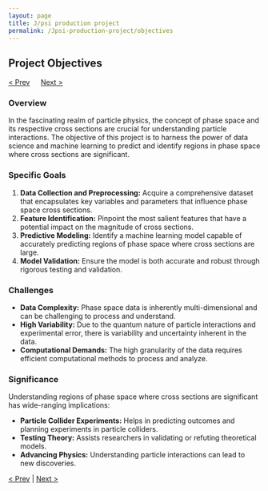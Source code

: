 ```yaml
---
layout: page
title: J/psi production project
permalink: /Jpsi-production-project/objectives
---
```


## Project Objectives
[< Prev](proj-1.markdown) &emsp; [Next >](proj-3.markdown)

### Overview

In the fascinating realm of particle physics, the concept of phase space and its respective cross sections are crucial for understanding particle interactions. The objective of this project is to harness the power of data science and machine learning to predict and identify regions in phase space where cross sections are significant. 

### Specific Goals

1. **Data Collection and Preprocessing:** Acquire a comprehensive dataset that encapsulates key variables and parameters that influence phase space cross sections.
2. **Feature Identification:** Pinpoint the most salient features that have a potential impact on the magnitude of cross sections.
3. **Predictive Modeling:** Identify a machine learning model capable of accurately predicting regions of phase space where cross sections are large.
4. **Model Validation:** Ensure the model is both accurate and robust through rigorous testing and validation.

### Challenges

- **Data Complexity:** Phase space data is inherently multi-dimensional and can be challenging to process and understand.
- **High Variability:** Due to the quantum nature of particle interactions and experimental error, there is variability and uncertainty inherent in the data.
- **Computational Demands:** The high granularity of the data requires efficient computational methods to process and analyze.

### Significance

Understanding regions of phase space where cross sections are significant has wide-ranging implications:

- **Particle Collider Experiments:** Helps in predicting outcomes and planning experiments in particle colliders.
- **Testing Theory:** Assists researchers in validating or refuting theoretical models.
- **Advancing Physics:** Understanding particle interactions can lead to new discoveries.


[< Prev](proj-1.markdown) | [Next >](proj-3.markdown)

